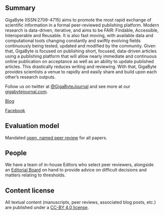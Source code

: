 ## Summary

GigaByte (ISSN:2709-4715) aims to promote the most rapid exchange of scientific information in a formal peer-reviewed publishing platform. Modern research is data-driven, iterative, and aims to be FAIR: Findable, Accessible, Interoperable and Reusable. It is also fast moving, with available data and computational tools changing constantly and swiftly evolving fields continuously being tested, updated and modified by the community. Given that, GigaByte is focused on publishing short, focused, data-driven articles using a publishing platform that will allow nearly immediate and continuous online publication on acceptance as well as an ability to update published articles. This drastically reduces writing and reviewing. With that, GigaByte provides scientists a venue to rapidly and easily share and build upon each other’s research outputs.

Follow us on twitter at [@GigaByteJournal](https://twitter.com/GigaByteJournal) and see more at our [gigabytejournal.com](gigabytejournal.com).

[Blog](http://gigasciencejournal.com/blog/)

[Facebook](https://www.facebook.com/GigaByteJournal)

## Evaluation model

Mandated [open, named peer review](https://gigabytejournal.com/reviewer-information) for all papers.

## People

We have a team of in-house Editors who select peer reviewers, alongside an [Editorial Board](https://gigabytejournal.com/editorial-board) on hand to provide advice on difficult decisions and matters relating to thresholds.

## Content license

All textual content (manuscripts, peer reviews, associated blog posts, etc.) are published under a [CC-BY 4.0 license](https://creativecommons.org/licenses/by/4.0/).
